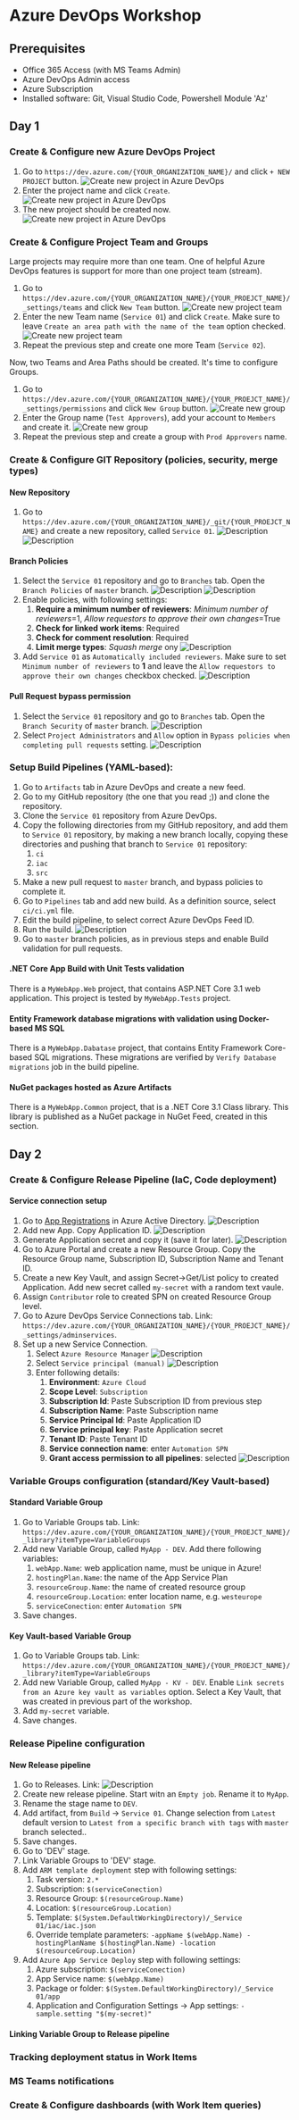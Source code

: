 # Azure DevOps Workshop

## Prerequisites
* Office 365 Access (with MS Teams Admin)
* Azure DevOps Admin access
* Azure Subscription
* Installed software: Git, Visual Studio Code, Powershell Module 'Az'

## Day 1

### Create & Configure new Azure DevOps Project

1. Go to `https://dev.azure.com/{YOUR_ORGANIZATION_NAME}/` and click `+ NEW PROJECT` button.
![Create new project in Azure DevOps](/images/6ymNTmtEKt.png)
1. Enter the project name and click `Create`.
![Create new project in Azure DevOps](/images/dtBc4o7F0j.png)
1. The new project should be created now.
![Create new project in Azure DevOps](/images/chrome_cAriUhCSHD.png)

### Create & Configure Project Team and Groups

Large projects may require more than one team. One of helpful Azure DevOps features is support for more than one project team (stream).

1. Go to `https://dev.azure.com/{YOUR_ORGANIZATION_NAME}/{YOUR_PROEJCT_NAME}/_settings/teams` and click `New Team` button.
![Create new project team](/images/mY7DYaBSvv.png)
1. Enter the new Team name (`Service 01`) and click `Create`. Make sure to leave `Create an area path with the name of the team` option checked.
![Create new project team](/images/kQVX09idzc.png)
1. Repeat the previous step and create one more Team (`Service 02`).

Now, two Teams and Area Paths should be created. It's time to configure Groups.

1. Go to `https://dev.azure.com/{YOUR_ORGANIZATION_NAME}/{YOUR_PROEJCT_NAME}/_settings/permissions` and click `New Group` button.
![Create new group](/images/Nv5uosz9OQ.png)
1. Enter the Group name (`Test Approvers`), add your account to `Members` and create it.
![Create new group](/images/7exd9Q9you.png)
1. Repeat the previous step and create a group with `Prod Approvers` name.

### Create & Configure GIT Repository (policies, security, merge types)

#### New Repository

1. Go to `https://dev.azure.com/{YOUR_ORGANIZATION_NAME}/_git/{YOUR_PROEJCT_NAME}` and create a new repository, called `Service 01`.
![Description](/images/BrEfgeDnt2.png)
![Description](/images/Ipn3tzJ8vU.png)

#### Branch Policies
1. Select the `Service 01` repository and go to `Branches` tab. Open the `Branch Policies` of `master` branch.
![Description](/images/KHeeKx3BT3.png)
![Description](/images/mIxklbpUNG.png)
1. Enable policies, with following settings:
    1. **Require a minimum number of reviewers**: *Minimum number of reviewers*=1, *Allow requestors to approve their own changes*=True
    1. **Check for linked work items**: Required
    1. **Check for comment resolution**: Required
    1. **Limit merge types**: *Squash merge* ony
![Description](/images/J3477CgEGX.png)
1. Add `Service 01` as `Automatically included reviewers`. Make sure to set `Minimum number of reviewers` to **1** and leave the `Allow requestors to approve their own changes` checkbox checked.
![Description](/images/Y2ne7f5Gsb.png)

#### Pull Request bypass permission
1. Select the `Service 01` repository and go to `Branches` tab. Open the `Branch Security` of `master` branch.
![Description](/images/1IRZHCGFvQ.png)
1. Select `Project Administrators` and `Allow` option in `Bypass policies when completing pull requests` setting.
![Description](/images/qYfJ8kV9XJ.png)

### Setup Build Pipelines (YAML-based):

1. Go to `Artifacts` tab in Azure DevOps and create a new feed.
1. Go to my GitHub repository (the one that you read ;)) and clone the repository.
1. Clone the `Service 01` repository from Azure DevOps.
1. Copy the following directories from my GitHub repository, and add them to `Service 01` repository, by making a new branch locally, copying these directories and pushing that branch to `Service 01` repository:
    1. `ci`
    1. `iac`
    1. `src`
1. Make a new pull request to `master` branch, and bypass policies to complete it.
1. Go to `Pipelines` tab and add new build. As a definition source, select `ci/ci.yml` file.
1. Edit the build pipeline, to select correct Azure DevOps Feed ID.
1. Run the build.
![Description](/images/chrome_OvxFMuUfeR.png)
1. Go to `master` branch policies, as in previous steps and enable Build validation for pull requests.

#### .NET Core App Build with Unit Tests validation

There is a `MyWebApp.Web` project, that contains ASP.NET Core 3.1 web application. This project is tested by `MyWebApp.Tests` project.

#### Entity Framework database migrations with validation using Docker-based MS SQL

There is a `MyWebApp.Dabatase` project, that contains Entity Framework Core-based SQL migrations. These migrations are verified by `Verify Database migrations` job in the build pipeline.

#### NuGet packages hosted as Azure Artifacts

There is a `MyWebApp.Common` project, that is a .NET Core 3.1 Class library. This library is published as a NuGet package in NuGet Feed, created in this section.

## Day 2

### Create & Configure Release Pipeline (IaC, Code deployment)

#### Service connection setup

1. Go to [App Registrations](https://portal.azure.com/#blade/Microsoft_AAD_IAM/ActiveDirectoryMenuBlade/RegisteredApps) in Azure Active Directory.
![Description](/images/zWTuEjSIjY.png)
1. Add new App. Copy Application ID.
![Description](/images/84gzYAwtqb.png)
1. Generate Application secret and copy it (save it for later).
![Description](/images/9oDzQ3jr5k.png)
1. Go to Azure Portal and create a new Resource Group. Copy the Resource Group name, Subscription ID, Subscription Name and Tenant ID.
1. Create a new Key Vault, and assign Secret->Get/List policy to created Application. Add new secret called `my-secret` with a random text vaule.
1. Assign `Contributor` role to created SPN on created Resource Group level.
1. Go to Azure DevOps Service Connections tab. Link: `https://dev.azure.com/{YOUR_ORGANIZATION_NAME}/{YOUR_PROEJCT_NAME}/_settings/adminservices`.
1. Set up a new Service Connection.
    1. Select `Azure Resource Manager`
    ![Description](/images/0PhChfiXJU.png)
    1. Select `Service principal (manual)`
    ![Description](/images/0PhChfiXJU.png)
    1. Enter following details:
        1. **Environment**: `Azure Cloud`
        1. **Scope Level**: `Subscription`
        1. **Subscription Id**: Paste Subscription ID from previous step
        1. **Subscription Name**: Paste Subscription name
        1. **Service Principal Id**: Paste Application ID
        1. **Service principal key**: Paste Application secret
        1. **Tenant ID**: Paste Tenant ID
        1. **Service connection name**: enter `Automation SPN`
        1. **Grant access permission to all pipelines**: selected
        ![Description](/images/chrome_jIDflTmJ6q.png)

### Variable Groups configuration (standard/Key Vault-based)

#### Standard Variable Group

1. Go to Variable Groups tab. Link: `https://dev.azure.com/{YOUR_ORGANIZATION_NAME}/{YOUR_PROEJCT_NAME}/_library?itemType=VariableGroups`
1. Add new Variable Group, called `MyApp - DEV`. Add there following variables:
    1. `webApp.Name`: web application name, must be unique in Azure!
    1. `hostingPlan.Name`: the name of the App Service Plan
    1. `resourceGroup.Name`: the name of created resource group
    1. `resourceGroup.Location`: enter location name, e.g. `westeurope`
    1. `serviceConection`: enter `Automation SPN`
1. Save changes.

#### Key Vault-based Variable Group

1. Go to Variable Groups tab. Link: `https://dev.azure.com/{YOUR_ORGANIZATION_NAME}/{YOUR_PROEJCT_NAME}/_library?itemType=VariableGroups`
1. Add new Variable Group, called `MyApp - KV - DEV`. Enable `Link secrets from an Azure key vault as variables` option. Select a Key Vault, that was created in previous part of the workshop.
1. Add `my-secret` variable.
1. Save changes.

### Release Pipeline configuration

#### New Release pipeline

1. Go to Releases. Link: 
![Description](/images/KzyJpeu2Bs.png)
1. Create new release pipeline. Start witn an `Empty job`. Rename it to `MyApp`.
1. Rename the stage name to `DEV`.
1. Add artifact, from `Build` -> `Service 01`. Change selection from `Latest` default version to `Latest from a specific branch with tags` with `master` branch selected..
1. Save changes.
1. Go to 'DEV' stage.
1. Link Variable Groups to 'DEV' stage.
1. Add `ARM template deployment` step with following settings:
    1. Task version: `2.*`
    1. Subscription: `$(serviceConection)`
    1. Resource Group: `$(resourceGroup.Name)`
    1. Location: `$(resourceGroup.Location)`
    1. Template: `$(System.DefaultWorkingDirectory)/_Service 01/iac/iac.json`
    1. Override template parameters: `-appName $(webApp.Name) -hostingPlanName $(hostingPlan.Name) -location $(resourceGroup.Location)`
1. Add `Azure App Service Deploy` step with following settings:
    1. Azure subscription: `$(serviceConection)`
    1. App Service name: `$(webApp.Name)`
    1. Package or folder: `$(System.DefaultWorkingDirectory)/_Service 01/app`
    1. Application and Configuration Settings -> App settings: `-sample.setting "$(my-secret)"`

#### Linking Variable Group to Release pipeline

### Tracking deployment status in Work Items

### MS Teams notifications

### Create & Configure dashboards (with Work Item queries)
